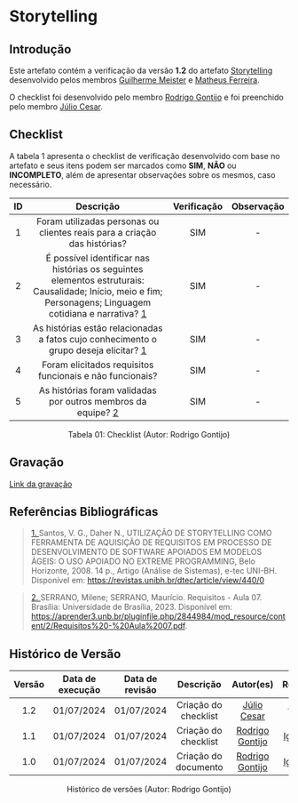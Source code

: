 # Storytelling

## Introdução

Este artefato contém a verificação da versão **1.2** do artefato [Storytelling](https://requisitos-de-software.github.io/2024.1-Consumidor.gov/Elicitação/Storytelling) desenvolvido pelos membros [Guilherme Meister](https://github.com/gmeister18) e [Matheus Ferreira](https://github.com/matferreira1).

O checklist foi desenvolvido pelo membro [Rodrigo Gontijo](https://github.com/rodrigogontijoo) e foi preenchido pelo membro [Júlio Cesar](https://github.com/Julio1099).

## Checklist

A tabela 1 apresenta o checklist de verificação desenvolvido com base no artefato e seus itens podem ser marcados como **SIM**, **NÃO** ou **INCOMPLETO**, além de apresentar observações sobre os mesmos, caso necessário.

| ID | Descrição | Verificação | Observação |
| :--: | :-----: | :---------: | :--------: |
| 1 | Foram utilizadas personas ou clientes reais para a criação das histórias? | SIM | - |
| 2 | É possível identificar nas histórias os seguintes elementos estruturais: Causalidade; Início, meio e fim; Personagens; Linguagem cotidiana e narrativa? <a id="REF1" href="#anchor_1">1</a>  | SIM | - |
| 3 | As histórias estão relacionadas a fatos cujo conhecimento o grupo deseja elicitar? <a id="REF1" href="#anchor_1">1</a>  | SIM | - |
| 4 | Foram elicitados requisitos funcionais e não funcionais? | SIM | - |
| 5 | As histórias foram validadas por outros membros da equipe? <a id="REF2" href="#anchor_2">2</a> | SIM | - |

<div align="center">
<figcaption align="center">Tabela 01: Checklist (Autor: Rodrigo Gontijo)</figcaption>
</div>

## Gravação 

[Link da gravação](https://youtu.be/i42p0nFz37c)

## Referências Bibliográficas

> <a id="anchor_1" href="#REF1">1. </a> Santos, V. G., Daher N., UTILIZAÇÃO DE STORYTELLING COMO FERRAMENTA DE AQUISIÇÃO DE REQUISITOS EM PROCESSO DE DESENVOLVIMENTO DE SOFTWARE APOIADOS EM MODELOS ÁGEIS: O USO APOIADO NO EXTREME PROGRAMMING, Belo Horizonte, 2008. 14 p., Artigo (Análise de Sistemas), e-tec UNI-BH. Disponível em: https://revistas.unibh.br/dtec/article/view/440/0

> <a id="anchor_2" href="#REF2">2. </a>  SERRANO, Milene; SERRANO, Maurício. Requisitos - Aula 07. Brasília: Universidade de Brasília, 2023. Disponível em: https://aprender3.unb.br/pluginfile.php/2844984/mod_resource/content/2/Requisitos%20-%20Aula%2007.pdf. 

## Histórico de Versão

| Versão | Data de execução | Data de revisão |  Descrição                          | Autor(es)                                           | Revisor(es)                                           |
| :----: | :--------------: | :-------------: | :---------------------------------: | :-------------------------------------------------: | :---------------------------------------------------: |
| 1.2    | 01/07/2024       | 01/07/2024      | Criação do checklist  | [Júlio Cesar](https://github.com/Julio1099)   |[Henrique Galdino](https://github.com/hgaldino05) |
| 1.1    | 01/07/2024       | 01/07/2024      | Criação do checklist  | [Rodrigo Gontijo](https://github.com/rodrigogontijoo)   | [Igor Thiago](https://github.com/alladin51)  |
| 1.0    | 01/07/2024       | 01/07/2024      | Criação do documento  | [Rodrigo Gontijo](https://github.com/rodrigogontijoo)   | [Igor Thiago](https://github.com/alladin51)  |

<div align="center">
<figcaption align="center">Histórico de versões (Autor: Rodrigo Gontijo)</figcaption>
</div>
<br/>